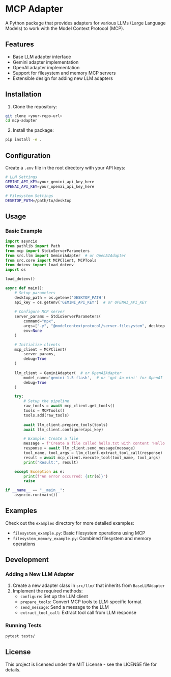 # MCP Adapter

A Python package that provides adapters for various LLMs (Large Language Models) to work with the Model Context Protocol (MCP).

## Features

- Base LLM adapter interface
- Gemini adapter implementation
- OpenAI adapter implementation
- Support for filesystem and memory MCP servers
- Extensible design for adding new LLM adapters

## Installation

1. Clone the repository:
```bash
git clone <your-repo-url>
cd mcp-adapter
```

2. Install the package:
```bash
pip install -e .
```

## Configuration

Create a `.env` file in the root directory with your API keys:

```bash
# LLM Settings
GEMINI_API_KEY=your_gemini_api_key_here
OPENAI_API_KEY=your_openai_api_key_here

# Filesystem Settings
DESKTOP_PATH=/path/to/desktop
```

## Usage

### Basic Example

```python
import asyncio
from pathlib import Path
from mcp import StdioServerParameters
from src.llm import GeminiAdapter  # or OpenAIAdapter
from src.core import MCPClient, MCPTools
from dotenv import load_dotenv
import os

load_dotenv()

async def main():
    # Setup parameters
    desktop_path = os.getenv('DESKTOP_PATH')
    api_key = os.getenv('GEMINI_API_KEY')  # or OPENAI_API_KEY
    
    # Configure MCP server
    server_params = StdioServerParameters(
        command="npx",
        args=["-y", "@modelcontextprotocol/server-filesystem", desktop_path],
        env=None
    )

    # Initialize clients
    mcp_client = MCPClient(
        server_params,
        debug=True
    )
    
    llm_client = GeminiAdapter(  # or OpenAIAdapter
        model_name='gemini-1.5-flash',  # or 'gpt-4o-mini' for OpenAI
        debug=True
    )

    try:
        # Setup the pipeline
        raw_tools = await mcp_client.get_tools()
        tools = MCPTools()
        tools.add(raw_tools)
        
        await llm_client.prepare_tools(tools)
        await llm_client.configure(api_key)

        # Example: Create a file
        message = f"Create a file called hello.txt with content 'Hello World' in path: {desktop_path}"
        response = await llm_client.send_message(message)
        tool_name, tool_args = llm_client.extract_tool_call(response)
        result = await mcp_client.execute_tool(tool_name, tool_args)
        print("Result:", result)

    except Exception as e:
        print(f"An error occurred: {str(e)}")
        raise

if __name__ == "__main__":
    asyncio.run(main())
```

## Examples

Check out the `examples` directory for more detailed examples:
- `filesystem_example.py`: Basic filesystem operations using MCP
- `filesystem_memory_example.py`: Combined filesystem and memory operations

## Development

### Adding a New LLM Adapter

1. Create a new adapter class in `src/llm/` that inherits from `BaseLLMAdapter`
2. Implement the required methods:
   - `configure`: Set up the LLM client
   - `prepare_tools`: Convert MCP tools to LLM-specific format
   - `send_message`: Send a message to the LLM
   - `extract_tool_call`: Extract tool call from LLM response

### Running Tests

```bash
pytest tests/
```

## License

This project is licensed under the MIT License - see the LICENSE file for details.